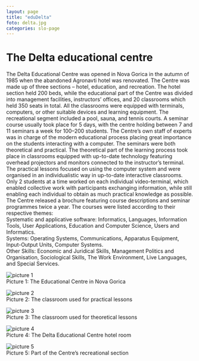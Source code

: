 ```yaml
---
layout: page
title: "eduDelta"
foto: delta.jpg
categories: slo-page
---
```


# The Delta educational centre

The Delta Educational Centre was opened in Nova Gorica in the autumn of 1985 when the abandoned Agronavti hotel was renovated. The Centre was made up of three sections – hotel, education, and recreation. The hotel section held 200 beds, while the educational part of the Centre was divided into management facilities, instructors’ offices, and 20 classrooms which held 350 seats in total. All the classrooms were equipped with terminals, computers, or other suitable devices and learning equipment. The recreational segment included a pool, sauna, and tennis courts. 
A seminar course usually took place for 5 days, with the centre holding between 7 and 11 seminars a week for 100–200 students. The Centre’s own staff of experts was in charge of the modern educational process placing great importance on the students interacting with a computer. The seminars were both theoretical and practical. The theoretical part of the learning process took place in classrooms equipped with up-to-date technology featuring overhead projectors and monitors connected to the instructor’s terminal. The practical lessons focused on using the computer system and were organised in an individualistic way in up-to-date interactive classrooms. Only 2 students at a time worked on each individual video-terminal, which enabled collective work with participants exchanging information, while still enabling each individual to obtain as much practical knowledge as possible. 
The Centre released a brochure featuring course descriptions and seminar programmes twice a year. The courses were listed according to their respective themes:
<br>Systematic and applicative software: Informatics, Languages, Information Tools, User Applications, Education and Computer Science, Users and Informatics. 
<br>Systems: Operating Systems, Communications, Apparatus Equipment, Input-Output Units, Computer Systems.
<br>Other Skills: Economic and Juridical Skills, Management Politics and Organisation, Sociological Skills, The Work Environment, Live Languages, and Special Services.

![picture 1](site.baseurl}}/assets/img/zgodovina/izob1.png)  
Picture 1: The Educational Centre in Nova Gorica

![picture 2](site.baseurl}}/assets/img/zgodovina/izob2.png)  
Picture 2: The classroom used for practical lessons

![picture 3](site.baseurl}}/assets/img/zgodovina/izob3.png)  
Picture 3: The classroom used for theoretical lessons

![picture 4](site.baseurl}}/assets/img/zgodovina/izob4.png)  
Picture 4: The Delta Educational Centre hotel room

![picture 5](site.baseurl}}/assets/img/zgodovina/izob5.png)  
Picture 5: Part of the Centre’s recreational section
